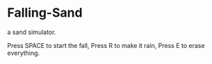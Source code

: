 # Falling-Sand
a sand simulator.

Press SPACE to start the fall,
Press R to make it rain,
Press E to erase everything.
